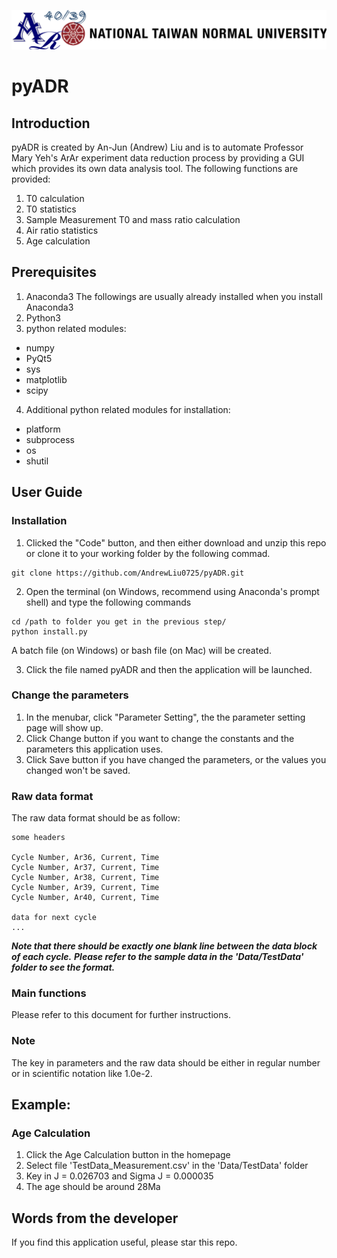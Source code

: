 ![logo](.work/logo.png)
# pyADR
## Introduction
pyADR is created by An-Jun (Andrew) Liu and is to automate Professor Mary Yeh's ArAr experiment data reduction process by providing a GUI which provides its own data analysis tool.
The following functions are provided:
1. T0 calculation
2. T0 statistics
3. Sample Measurement T0 and mass ratio calculation
4. Air ratio statistics
5. Age calculation

## Prerequisites
1. Anaconda3
The followings are usually already installed when you install Anaconda3
2. Python3
3. python related modules:
* numpy
* PyQt5
* sys
* matplotlib
* scipy
4. Additional python related modules for installation:
* platform
* subprocess
* os
* shutil

## User Guide
### Installation
1. Clicked the "Code" button, and then either download and unzip this repo or clone it to your working folder by the following commad.
```
git clone https://github.com/AndrewLiu0725/pyADR.git
```
2. Open the terminal (on Windows, recommend using Anaconda's prompt shell) and type the following commands
```
cd /path to folder you get in the previous step/
python install.py
```
A batch file (on Windows) or bash file (on Mac) will be created.

3. Click the file named pyADR and then the application will be launched.

### Change the parameters
1. In the menubar, click "Parameter Setting", the the parameter setting page will show up. 
2. Click Change button if you want to change the constants and the parameters this application uses.
3. Click Save button if you have changed the parameters, or the values you changed won't be saved.

### Raw data format
The raw data format should be as follow:
```
some headers

Cycle Number, Ar36, Current, Time
Cycle Number, Ar37, Current, Time
Cycle Number, Ar38, Current, Time
Cycle Number, Ar39, Current, Time
Cycle Number, Ar40, Current, Time

data for next cycle
...
```
***Note that there should be exactly one blank line between the data block of each cycle.***
***Please refer to the sample data in the 'Data/TestData' folder to see the format.***

### Main functions
Please refer to this document for further instructions.

### Note
The key in parameters and the raw data should be either in regular number or in scientific notation like 1.0e-2.

## Example:
### Age Calculation
1. Click the Age Calculation button in the homepage
2. Select file 'TestData_Measurement.csv' in the 'Data/TestData' folder
3. Key in J = 0.026703 and Sigma J = 0.000035
4. The age should be around 28Ma

## Words from the developer
If you find this application useful, please star this repo.